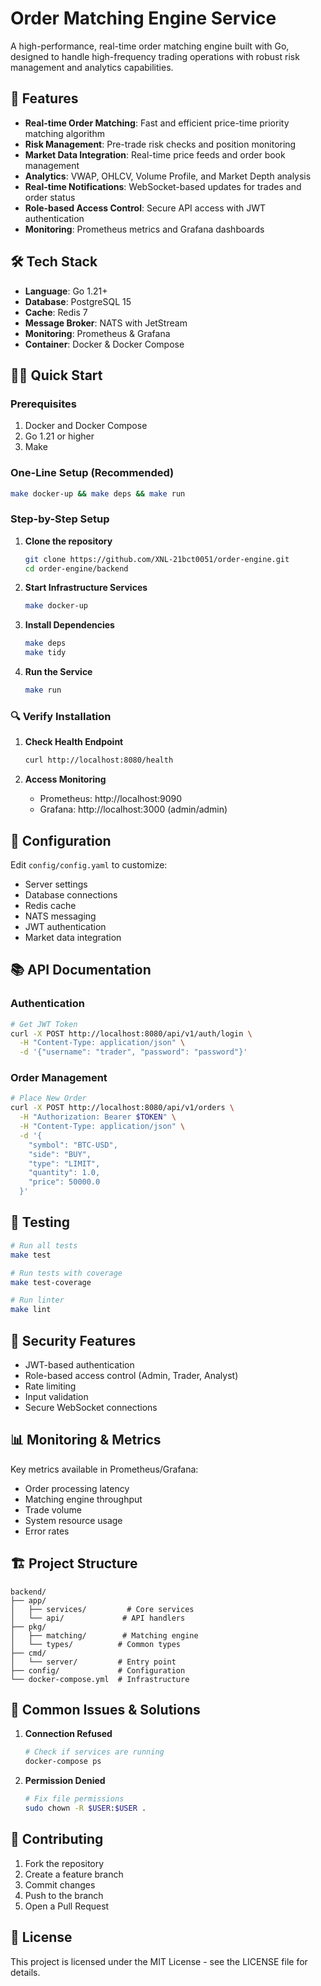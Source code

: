 # Order Matching Engine Service

A high-performance, real-time order matching engine built with Go, designed to handle high-frequency trading operations with robust risk management and analytics capabilities.

## 🚀 Features

- **Real-time Order Matching**: Fast and efficient price-time priority matching algorithm
- **Risk Management**: Pre-trade risk checks and position monitoring
- **Market Data Integration**: Real-time price feeds and order book management
- **Analytics**: VWAP, OHLCV, Volume Profile, and Market Depth analysis
- **Real-time Notifications**: WebSocket-based updates for trades and order status
- **Role-based Access Control**: Secure API access with JWT authentication
- **Monitoring**: Prometheus metrics and Grafana dashboards

## 🛠️ Tech Stack

- **Language**: Go 1.21+
- **Database**: PostgreSQL 15
- **Cache**: Redis 7
- **Message Broker**: NATS with JetStream
- **Monitoring**: Prometheus & Grafana
- **Container**: Docker & Docker Compose

## 🏃‍♂️ Quick Start

### Prerequisites

1. Docker and Docker Compose
2. Go 1.21 or higher
3. Make

### One-Line Setup (Recommended)

```bash
make docker-up && make deps && make run
```

### Step-by-Step Setup

1. **Clone the repository**
   ```bash
   git clone https://github.com/XNL-21bct0051/order-engine.git
   cd order-engine/backend
   ```

2. **Start Infrastructure Services**
   ```bash
   make docker-up
   ```

3. **Install Dependencies**
   ```bash
   make deps
   make tidy
   ```

4. **Run the Service**
   ```bash
   make run
   ```

### 🔍 Verify Installation

1. **Check Health Endpoint**
   ```bash
   curl http://localhost:8080/health
   ```

2. **Access Monitoring**
   - Prometheus: http://localhost:9090
   - Grafana: http://localhost:3000 (admin/admin)

## 🔧 Configuration

Edit `config/config.yaml` to customize:
- Server settings
- Database connections
- Redis cache
- NATS messaging
- JWT authentication
- Market data integration

## 📚 API Documentation

### Authentication
```bash
# Get JWT Token
curl -X POST http://localhost:8080/api/v1/auth/login \
  -H "Content-Type: application/json" \
  -d '{"username": "trader", "password": "password"}'
```

### Order Management
```bash
# Place New Order
curl -X POST http://localhost:8080/api/v1/orders \
  -H "Authorization: Bearer $TOKEN" \
  -H "Content-Type: application/json" \
  -d '{
    "symbol": "BTC-USD",
    "side": "BUY",
    "type": "LIMIT",
    "quantity": 1.0,
    "price": 50000.0
  }'
```

## 🧪 Testing

```bash
# Run all tests
make test

# Run tests with coverage
make test-coverage

# Run linter
make lint
```

## 🔐 Security Features

- JWT-based authentication
- Role-based access control (Admin, Trader, Analyst)
- Rate limiting
- Input validation
- Secure WebSocket connections

## 📊 Monitoring & Metrics

Key metrics available in Prometheus/Grafana:
- Order processing latency
- Matching engine throughput
- Trade volume
- System resource usage
- Error rates

## 🏗️ Project Structure

```
backend/
├── app/
│   ├── services/         # Core services
│   └── api/             # API handlers
├── pkg/
│   ├── matching/        # Matching engine
│   └── types/          # Common types
├── cmd/
│   └── server/         # Entry point
├── config/             # Configuration
└── docker-compose.yml  # Infrastructure
```

## 🛑 Common Issues & Solutions

1. **Connection Refused**
   ```bash
   # Check if services are running
   docker-compose ps
   ```

2. **Permission Denied**
   ```bash
   # Fix file permissions
   sudo chown -R $USER:$USER .
   ```

## 🤝 Contributing

1. Fork the repository
2. Create a feature branch
3. Commit changes
4. Push to the branch
5. Open a Pull Request

## 📝 License

This project is licensed under the MIT License - see the LICENSE file for details.


